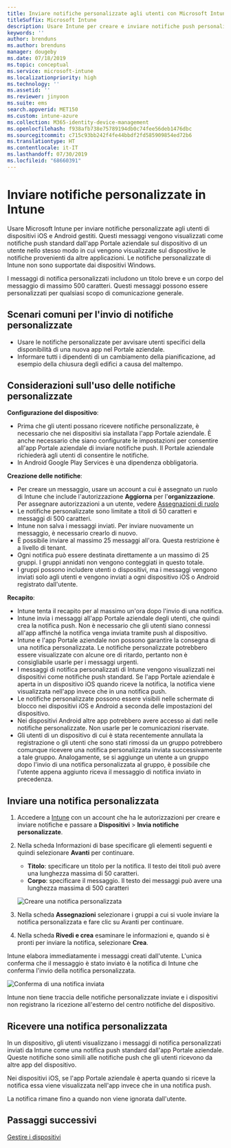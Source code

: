 ```yaml
---
title: Inviare notifiche personalizzate agli utenti con Microsoft Intune
titleSuffix: Microsoft Intune
description: Usare Intune per creare e inviare notifiche push personalizzate agli utenti di dispositivi iOS e Android
keywords: ''
author: brenduns
ms.author: brenduns
manager: dougeby
ms.date: 07/18/2019
ms.topic: conceptual
ms.service: microsoft-intune
ms.localizationpriority: high
ms.technology: ''
ms.assetid: ''
ms.reviewer: jinyoon
ms.suite: ems
search.appverid: MET150
ms.custom: intune-azure
ms.collection: M365-identity-device-management
ms.openlocfilehash: f938afb738e75789194db0c74fee56deb1476dbc
ms.sourcegitcommit: c715c93bb242f4fe44bbdf2fd585909854ed72b6
ms.translationtype: HT
ms.contentlocale: it-IT
ms.lasthandoff: 07/30/2019
ms.locfileid: "68660391"
---
```

# <a name="send-custom-notifications-in-intune"></a>Inviare notifiche personalizzate in Intune  

Usare Microsoft Intune per inviare notifiche personalizzate agli utenti di dispositivi iOS e Android gestiti. Questi messaggi vengono visualizzati come notifiche push standard dall'app Portale aziendale sul dispositivo di un utente nello stesso modo in cui vengono visualizzate sul dispositivo le notifiche provenienti da altre applicazioni. Le notifiche personalizzate di Intune non sono supportate dai dispositivi Windows.   

I messaggi di notifica personalizzati includono un titolo breve e un corpo del messaggio di massimo 500 caratteri. Questi messaggi possono essere personalizzati per qualsiasi scopo di comunicazione generale.

## <a name="common-scenarios-for-sending-custom-notifications"></a>Scenari comuni per l'invio di notifiche personalizzate  

- Usare le notifiche personalizzate per avvisare utenti specifici della disponibilità di una nuova app nel Portale aziendale.  
- Informare tutti i dipendenti di un cambiamento della pianificazione, ad esempio della chiusura degli edifici a causa del maltempo.  

## <a name="considerations-for-using-custom-notifications"></a>Considerazioni sull'uso delle notifiche personalizzate  

**Configurazione del dispositivo**:  
- Prima che gli utenti possano ricevere notifiche personalizzate, è necessario che nei dispositivi sia installata l'app Portale aziendale. È anche necessario che siano configurate le impostazioni per consentire all'app Portale aziendale di inviare notifiche push. Il Portale aziendale richiederà agli utenti di consentire le notifiche.  
- In Android Google Play Services è una dipendenza obbligatoria.  

**Creazione delle notifiche**:  
- Per creare un messaggio, usare un account a cui è assegnato un ruolo di Intune che include l'autorizzazione **Aggiorna** per l'**organizzazione**. Per assegnare autorizzazioni a un utente, vedere [Assegnazioni di ruolo](role-based-access-control.md#role-assignments)  
- Le notifiche personalizzate sono limitate a titoli di 50 caratteri e messaggi di 500 caratteri.  
- Intune non salva i messaggi inviati. Per inviare nuovamente un messaggio, è necessario crearlo di nuovo.  
- È possibile inviare al massimo 25 messaggi all'ora. Questa restrizione è a livello di tenant.  
- Ogni notifica può essere destinata direttamente a un massimo di 25 gruppi. I gruppi annidati non vengono conteggiati in questo totale.  
- I gruppi possono includere utenti o dispositivi, ma i messaggi vengono inviati solo agli utenti e vengono inviati a ogni dispositivo iOS o Android registrato dall'utente.  

**Recapito**:  
- Intune tenta il recapito per al massimo un'ora dopo l'invio di una notifica.  
- Intune invia i messaggi all'app Portale aziendale degli utenti, che quindi crea la notifica push. Non è necessario che gli utenti siano connessi all'app affinché la notifica venga inviata tramite push al dispositivo.  
- Intune e l'app Portale aziendale non possono garantire la consegna di una notifica personalizzata. Le notifiche personalizzate potrebbero essere visualizzate con alcune ore di ritardo, pertanto non è consigliabile usarle per i messaggi urgenti.  
- I messaggi di notifica personalizzati di Intune vengono visualizzati nei dispositivi come notifiche push standard. Se l'app Portale aziendale è aperta in un dispositivo iOS quando riceve la notifica, la notifica viene visualizzata nell'app invece che in una notifica push.  
- Le notifiche personalizzate possono essere visibili nelle schermate di blocco nei dispositivi iOS e Android a seconda delle impostazioni del dispositivo.  
- Nei dispositivi Android altre app potrebbero avere accesso ai dati nelle notifiche personalizzate. Non usarle per le comunicazioni riservate.  
- Gli utenti di un dispositivo di cui è stata recentemente annullata la registrazione o gli utenti che sono stati rimossi da un gruppo potrebbero comunque ricevere una notifica personalizzata inviata successivamente a tale gruppo.  Analogamente, se si aggiunge un utente a un gruppo dopo l'invio di una notifica personalizzata al gruppo, è possibile che l'utente appena aggiunto riceva il messaggio di notifica inviato in precedenza.  

## <a name="send-a-custom-notification"></a>Inviare una notifica personalizzata  

1. Accedere a [Intune](https://go.microsoft.com/fwlink/?linkid=2090973) con un account che ha le autorizzazioni per creare e inviare notifiche e passare a **Dispositivi** > **Invia notifiche personalizzate**.  

2. Nella scheda Informazioni di base specificare gli elementi seguenti e quindi selezionare **Avanti** per continuare.  
   - **Titolo**: specificare un titolo per la notifica. Il testo dei titoli può avere una lunghezza massima di 50 caratteri.  
   - **Corpo**: specificare il messaggio. Il testo dei messaggi può avere una lunghezza massima di 500 caratteri

   ![Creare una notifica personalizzata](./media/custom-notifications/custom-notifications.png)  

3. Nella scheda **Assegnazioni** selezionare i gruppi a cui si vuole inviare la notifica personalizzata e fare clic su Avanti per continuare.  

4. Nella scheda **Rivedi e crea** esaminare le informazioni e, quando si è pronti per inviare la notifica, selezionare **Crea**.  

Intune elabora immediatamente i messaggi creati dall'utente. L'unica conferma che il messaggio è stato inviato è la notifica di Intune che conferma l'invio della notifica personalizzata.  

![Conferma di una notifica inviata](./media/custom-notifications/notification-sent.png)  

Intune non tiene traccia delle notifiche personalizzate inviate e i dispositivi non registrano la ricezione all'esterno del centro notifiche del dispositivo.  

## <a name="receive-a-custom-notification"></a>Ricevere una notifica personalizzata  

In un dispositivo, gli utenti visualizzano i messaggi di notifica personalizzati inviati da Intune come una notifica push standard dall'app Portale aziendale. Queste notifiche sono simili alle notifiche push che gli utenti ricevono da altre app del dispositivo.  

Nei dispositivi iOS, se l'app Portale aziendale è aperta quando si riceve la notifica essa viene visualizzata nell'app invece che in una notifica push.  

La notifica rimane fino a quando non viene ignorata dall'utente.  

## <a name="next-steps"></a>Passaggi successivi  
[Gestire i dispositivi](device-management.md)
